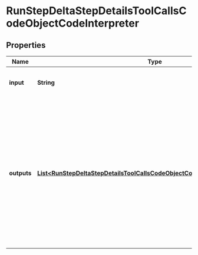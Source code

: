

# RunStepDeltaStepDetailsToolCallsCodeObjectCodeInterpreter

## Properties

Name | Type | Description | Notes
------------ | ------------- | ------------- | -------------
**input** | **String** | The input to the Code Interpreter tool call. |  [optional]
**outputs** | [**List&lt;RunStepDeltaStepDetailsToolCallsCodeObjectCodeInterpreterOutputsInner&gt;**](RunStepDeltaStepDetailsToolCallsCodeObjectCodeInterpreterOutputsInner.md) | The outputs from the Code Interpreter tool call. Code Interpreter can output one or more items, including text (&#x60;logs&#x60;) or images (&#x60;image&#x60;). Each of these are represented by a different object type. |  [optional]




